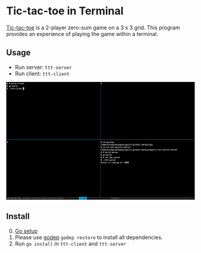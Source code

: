 # Tic-tac-toe in Terminal

[Tic-tac-toe](http://en.wikipedia.org/wiki/Tic-tac-toe) is a 2-player
zero-sum game on a 3 x 3 grid. This program provides an
experience of playing the game within a terminal.

## Usage

- Run server: `ttt-server`
- Run client: `ttt-client`

![Demo](./demo.gif)

## Install

0. [Go setup](http://golang.org/doc/install)
1. Please use [godep](https://github.com/tools/godep) `godep restore`
   to install all dependencies.
2. Run `go install` in `ttt-client` and `ttt-server`
